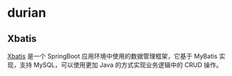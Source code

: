 # durian

## Xbatis

[Xbatis](https://github.com/njdi/durian/wiki/Xbatis) 是一个 SpringBoot 应用环境中使用的数据管理框架，它基于 MyBatis 实现，支持 MySQL，可以使用更加 Java
的方式实现业务逻辑中的 CRUD 操作。
